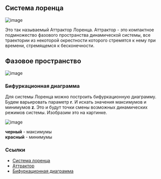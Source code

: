 ## Система лоренца

![image](https://user-images.githubusercontent.com/25401699/145394984-f185bb99-1639-4040-99e1-0de0fb0afce4.png)

Это так называемый Аттрактор Лоренца.
Аттрактор - это компактное подмножество фазового пространства динамической системы,
все траектории из некоторой окрестности которого стремятся к нему при времени, стремящемся к бесконечности.

## Фазовое пространство

![image](https://user-images.githubusercontent.com/25401699/145395737-0ea7915b-76ac-4951-a5c9-3e39de0112a9.png)

### Бифуркационная диаграмма

Для системы Лоренца можно построить бифуркационную диаграмму.
Будем варьировать параметр **r**. И искать значения максимумов и минимумов **z**. Это и будут точки смены возможных динамических режимов системы.
Изобразим это на картинке.

![image](https://user-images.githubusercontent.com/25401699/145398729-ce89b468-804b-4185-a8e9-220c36fe515f.png)

**черный** - максимумы   
**красный** - минимумы

### Ссылки

* [Система лоренца](https://ru.wikipedia.org/wiki/%D0%90%D1%82%D1%82%D1%80%D0%B0%D0%BA%D1%82%D0%BE%D1%80_%D0%9B%D0%BE%D1%80%D0%B5%D0%BD%D1%86%D0%B0)
* [Аттрактор](https://ru.wikipedia.org/wiki/%D0%90%D1%82%D1%82%D1%80%D0%B0%D0%BA%D1%82%D0%BE%D1%80)
* [Бифуркационная диаграмма](https://ru.wikipedia.org/wiki/%D0%91%D0%B8%D1%84%D1%83%D1%80%D0%BA%D0%B0%D1%86%D0%B8%D0%BE%D0%BD%D0%BD%D0%B0%D1%8F_%D0%B4%D0%B8%D0%B0%D0%B3%D1%80%D0%B0%D0%BC%D0%BC%D0%B0)

